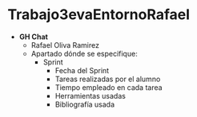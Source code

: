 # Trabajo3evaEntornoRafael
   
  * __GH Chat__
	* Rafael Oliva Ramirez
	* Apartado dónde se especifique:
	  * Sprint
		* Fecha del Sprint
		* Tareas realizadas por el alumno
		* Tiempo empleado en cada tarea
		* Herramientas usadas
		* Bibliografía usada
